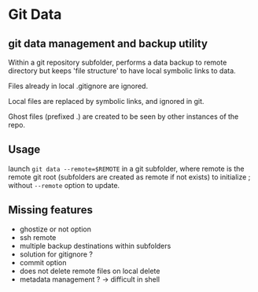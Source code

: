 # Git Data

## git data management and backup utility

Within a git repository subfolder, performs a data backup to remote directory
but keeps 'file structure' to have local symbolic links to data.

Files already in local .gitignore are ignored.

Local files are replaced by symbolic links, and ignored in git.

Ghost files (prefixed .) are created to be seen by other instances of the repo.

## Usage

   launch `git data --remote=$REMOTE` in a git subfolder, where remote is the remote git root (subfolders are created as remote if not exists) to initialize ; without `--remote` option to update.

## Missing features

* ghostize or not option
* ssh remote
* multiple backup destinations within subfolders
* solution for gitignore ?
* commit option
* does not delete remote files on local delete
* metadata management ? -> difficult in shell
